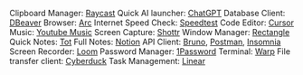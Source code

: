 Clipboard Manager: [Raycast](https://www.raycast.com/)
Quick AI launcher: [ChatGPT](https://openai.com/chatgpt/download/)
Database Client: [DBeaver](https://dbeaver.io/download/)
Browser: [Arc](https://arc.net/download)
Internet Speed Check: [Speedtest](https://www.speedtest.net/apps/mac)
Code Editor: [Cursor](https://cursor.com/downloads)
Music: [Youtube Music](https://github.com/th-ch/youtube-music)
Screen Capture: [Shottr](https://shottr.cc/)
Window Manager: [Rectangle](https://rectangleapp.com/)
Quick Notes: [Tot](https://tot.rocks/)
Full Notes: [Notion](https://www.notion.com/desktop) 
API Client: [Bruno](https://www.usebruno.com/downloads), [Postman](https://www.postman.com/downloads/), [Insomnia](https://insomnia.rest/download) 
Screen Recorder: [Loom](https://www.loom.com/download)
Password Manager: [1Password](https://1password.com/downloads/mac)
Terminal: [Warp](https://www.warp.dev/download)
File transfer client: [Cyberduck](https://cyberduck.io/download/)
Task Management: [Linear](https://linear.app/download)

